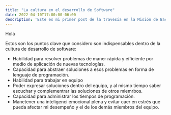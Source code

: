 ```yaml
---
title: "La cultura en el desarrollo de Software"
date: 2022-04-10T17:00:00-06:00
description: 'Este es mi primer post de la travesía en la Misión de Backend con Node JS de Launch X.'
---
```


Hola 

Estos son los puntos clave que considero son indispensables dentro de la cultura de desarrollo de software: 
- Habilidad para resolver problemas de maner rápida y eificiente por medio de aplicación de nuevas tecnologías.
- Capacidad para abstraer soluciones a esos problemas en forma de lenguaje de programación. 
- Habilidad para trabajar en equipo
- Poder expresar soluciones dentro del equipo, y al mismo tiempo saber escuchar y complementrar las soluciones de otros miemrbos.
- Capacidad para administrar los tiempos de programación. 
- Manetener una inteligenci emocional plena y evitar caer en estrés que pueda afectar mi desempeño y el de los demás miembros del equipo. 

